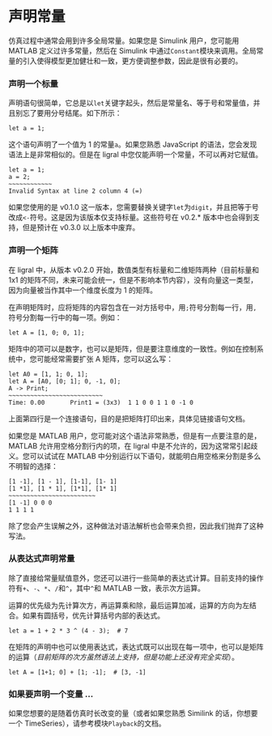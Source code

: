 # 声明常量

仿真过程中通常会用到许多全局常量。如果您是 Simulink 用户，您可能用 MATLAB 定义过许多常量，然后在 Simulink 中通过`Constant`模块来调用。全局常量的引入使得模型更加健壮和一致，更方便调整参数，因此是很有必要的。

### 声明一个标量

声明语句很简单，它总是以`let`关键字起头，然后是常量名、等于号和常量值，并且别忘了要用分号结尾。如下所示：

    let a = 1;

这个语句声明了一个值为 1 的常量`a`。如果您熟悉 JavaScript 的语法，您会发现语法上是非常相似的。但是在 ligral 中您仅能声明一个常量，不可以再对它赋值。

    let a = 1;
    a = 2;
    ~~~~~~~~~~~~
    Invalid Syntax at line 2 column 4 (=)

如果您使用的是 v0.1.0 这一版本，您需要替换关键字`let`为`digit`，并且把等于号改成`<-`符号。这是因为该版本仅支持标量。这些符号在 v0.2.* 版本中也会得到支持，但是预计在 v0.3.0 以上版本中废弃。

### 声明一个矩阵

在 ligral 中，从版本 v0.2.0 开始，数值类型有标量和二维矩阵两种（目前标量和 1x1 的矩阵不同，未来可能会统一，但是不影响本节内容），没有向量这一类型，因为向量被当作其中一个维度长度为 1 的矩阵。

在声明矩阵时，应将矩阵的内容包含在一对方括号中，用`;`符号分割每一行，用`,`符号分割每一行中的每一项。例如：

    let A = [1, 0; 0, 1];

矩阵中的项可以是数字，也可以是矩阵，但是要注意维度的一致性。例如在控制系统中，您可能经常需要扩张 A 矩阵，您可以这么写：

    let A0 = [1, 1; 0, 1];
    let A = [A0, [0; 1]; 0, -1, 0];
    A -> Print;
    ~~~~~~~~~~~~~~~~~~~~~~~~~~
    Time: 0.00       Print1 = (3x3)  1 1 0 0 1 1 0 -1 0

上面第四行是一个连接语句，目的是把矩阵打印出来，具体见链接语句文档。

如果您是 MATLAB 用户，您可能对这个语法非常熟悉，但是有一点要注意的是，MATLAB 允许用空格分割行内的项，在 ligral 中是不允许的，因为这常常引起歧义。您可以试试在 MATLAB 中分别运行以下语句，就能明白用空格来分割是多么不明智的选择：

    [1 -1], [1 - 1], [1-1], [1- 1]
    [1 *1], [1 * 1], [1*1], [1* 1]
    ~~~~~~~~~~~~~~~~~~~~~~~~
    [1 -1] 0 0 0
    1 1 1 1

除了您会产生误解之外，这种做法对语法解析也会带来负担，因此我们抛弃了这种写法。

### 从表达式声明常量

除了直接给常量赋值意外，您还可以进行一些简单的表达式计算。目前支持的操作符有`+`、`-`、`*`、`/`和`^`，其中`^`和 MATLAB 一致，表示次方运算。

运算的优先级为先计算次方，再运算乘和除，最后运算加减，运算的方向为左结合。如果有圆括号，优先计算括号内部的表达式。

    let a = 1 + 2 * 3 ^ (4 - 3);  # 7

在矩阵的声明中也可以使用表达式，表达式既可以出现在每一项中，也可以是矩阵的运算（*目前矩阵的次方虽然语法上支持，但是功能上还没有完全实现*）。

    let A = [1+1; 0] + [1; -1];  # [3, -1]

### 如果要声明一个变量 ...

如果您想要的是随着仿真时长改变的量（或者如果您熟悉 Similink 的话，你想要一个 TimeSeries），请参考模块`Playback`的文档。